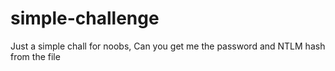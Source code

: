 # simple-challenge
Just a simple chall for noobs, Can you get me the password and NTLM hash from the file
